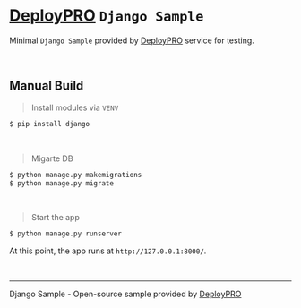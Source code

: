 # [DeployPRO](https://deploypro.dev/) `Django Sample` 

Minimal `Django Sample` provided by [DeployPRO](https://deploypro.dev/) service for testing.

<br />

## Manual Build

> Install modules via `VENV`  

```bash
$ pip install django
```

<br />

> Migarte DB

```bash
$ python manage.py makemigrations
$ python manage.py migrate
```

<br />

> Start the app

```bash
$ python manage.py runserver
```

At this point, the app runs at `http://127.0.0.1:8000/`. 

<br />

---
Django Sample - Open-source sample provided by [DeployPRO](https://deploypro.dev/)
